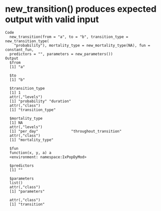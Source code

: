# new_transition() produces expected output with valid input

    Code
      new_transition(from = "a", to = "b", transition_type = new_transition_type(
        "probability"), mortality_type = new_mortality_type(NA), fun = constant_fun,
      predictors = "", parameters = new_parameters())
    Output
      $from
      [1] "a"
      
      $to
      [1] "b"
      
      $transition_type
      [1] 1
      attr(,"levels")
      [1] "probability" "duration"   
      attr(,"class")
      [1] "transition_type"
      
      $mortality_type
      [1] NA
      attr(,"levels")
      [1] "per_day"               "throughout_transition"
      attr(,"class")
      [1] "mortality_type"
      
      $fun
      function(x, y, a) a
      <environment: namespace:IxPopDyMod>
      
      $predictors
      [1] ""
      
      $parameters
      list()
      attr(,"class")
      [1] "parameters"
      
      attr(,"class")
      [1] "transition"

